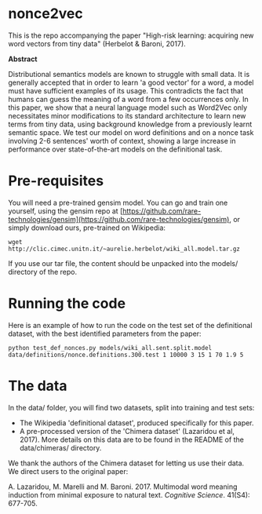 # nonce2vec
This is the repo accompanying the paper "High-risk learning: acquiring new word vectors from tiny data" (Herbelot &amp; Baroni, 2017). 

**Abstract**

Distributional semantics models are known to struggle with small data. It is generally accepted that in order to learn 'a good vector' for a word, a model must have sufficient examples of its usage. This contradicts the fact that humans can guess the meaning of a word from a few occurrences only. In this paper, we show that a neural language model such as Word2Vec only necessitates minor modifications to its standard architecture to learn new terms from tiny data, using background knowledge from a previously learnt semantic space. We test our model on word definitions and on a nonce task involving 2-6 sentences' worth of context, showing a large increase in performance over state-of-the-art models on the definitional task. 

# Pre-requisites
You will need a pre-trained gensim model. You can go and train one yourself, using the gensim repo at [https://github.com/rare-technologies/gensim](https://github.com/rare-technologies/gensim), or simply download ours, pre-trained on Wikipedia: 

`wget http://clic.cimec.unitn.it/~aurelie.herbelot/wiki_all.model.tar.gz`

If you use our tar file, the content should be unpacked into the models/ directory of the repo.

# Running the code

Here is an example of how to run the code on the test set of the definitional dataset, with the best identified parameters from the paper:

`python test_def_nonces.py models/wiki_all.sent.split.model data/definitions/nonce.definitions.300.test 1 10000 3 15 1 70 1.9 5`

# The data

In the data/ folder, you will find two datasets, split into training and test sets:

* The Wikipedia 'definitional dataset', produced specifically for this paper.
* A pre-processed version of the 'Chimera dataset' (Lazaridou et al, 2017). More details on this data are to be found in the README of the data/chimeras/ directory.

We thank the authors of the Chimera dataset for letting us use their data. We direct users to the original paper:

A. Lazaridou, M. Marelli and M. Baroni. 2017. Multimodal word meaning induction from minimal exposure to natural text. *Cognitive Science*. 41(S4): 677-705. 
